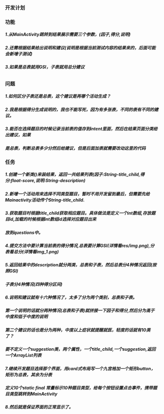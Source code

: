 ### 开发计划

### 功能
##### 1.从MainActivity跳转到结果展示需要三个参数，(因子,得分,说明)
##### 2.还需根据结果给出说明和建议(说明是根据当前测试内容的结果来的，后面可能会新增子测试)
##### 3.如果是总表就用GSI，子表就用总分建议
######

### 问题
##### 1.如何区分子表还是总表，这个建议是再哪个活动生成？
##### 2.我是根据得分生成说明的，我也不能写死，因为有多张表，不同的表有不同的建议。
##### 3.能否在选择题目的时候记录当前表的值存到intent里面，然后在结果页面分类给出建议，如果
#####   是总表，判断总表多少分然后给建议，但是后面加表就需要改动这里的代码

### 任务
##### 1.创建一个新类()来装结果，返回一共结果列表(因子:String-title_child,得分:float-score,说明:String-description)
##### 2.新增一个活动用来选择不同类型题目，暂时不用开发留到最后，但需要先给Mainactivity活动传个String-title_child.
##### 3.获取题目时根据title_child获取相应题目。具体做法是定义一个int数组,存放题目id,加载的时候根据int数组id选择对应题目出来
#####   放到questions中。
##### 4.提交方法中要计算当前表的得分情况,总表要计算GSI(详情看res/img.png),分表看总分(详情看img_1.png)
##### 5.返回结果中的description就分两类，总表和子表，然后总表分4种情况返回(按照GSI)
#####   子表分4种情况(四种得分区间)
##### 6.说明和建议就有十六种情况了，太多了分为两个类别，总表和子表。
#####   第一个说明的话就分两种情况(总表和子表)就拼接一下因子和得分,然后分为高于中度和低于中度的说明

#####   第二个建议的话也是分为两种，中度以上症状就提醒就医，轻度的话就有10类了？
#####   要不定义一个suggestion类，两个属性，一个title_child,一个suggestion,返回一个ArrayList<Suggestion>列表

##### 7.继续开发题目选择那个界面，用card式布局写一个九宫格加一个矩形button，矩形为总表，其余为分表
#####   定义10个static final 常量标示10种题目类型，给每个按钮设置点击事件，携带题目类型跳转到MainActivity

##### 8.然后就是保证界面的正常显示了。
